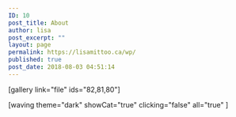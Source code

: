 ```yaml
---
ID: 10
post_title: About
author: lisa
post_excerpt: ""
layout: page
permalink: https://lisamittoo.ca/wp/
published: true
post_date: 2018-08-03 04:51:14
---
```

[gallery link="file" ids="82,81,80"]

[waving theme="dark" showCat="true" clicking="false" all="true" ]